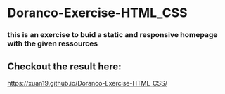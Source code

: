 # Doranco-Exercise-HTML_CSS

### this is an exercise to buid a static and responsive homepage with the given ressources

## Checkout the result here:
 https://xuan19.github.io/Doranco-Exercise-HTML_CSS/
